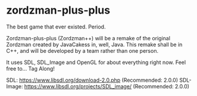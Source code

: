 zordzman-plus-plus
==================

The best game that ever existed. Period.

Zordzman-plus-plus (Zordzman++) will be a remake of
the original Zordzman created by JavaCakess in, well, Java.
This remake shall be in C++, and will be developed by a team
rather than one person.

It uses SDL, SDL_Image and OpenGL for about everything right now.
Feel free to... Tag Along!


SDL: https://www.libsdl.org/download-2.0.php (Recommended: 2.0.0)
SDL-Image: https://www.libsdl.org/projects/SDL_image/ (Recommended: 2.0.0)